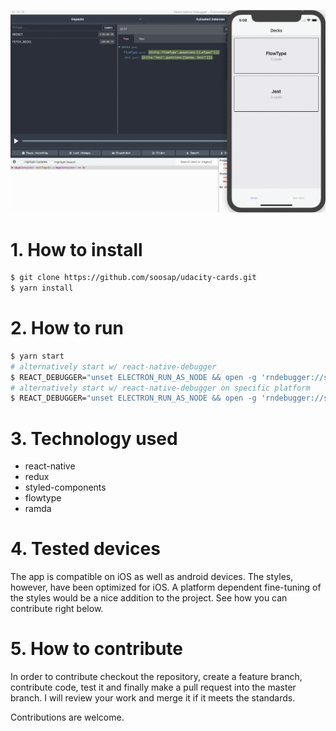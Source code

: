 ![Demo](./demo.gif)

# 1. How to install

```sh
$ git clone https://github.com/soosap/udacity-cards.git
$ yarn install
```

# 2. How to run
```sh
$ yarn start
# alternatively start w/ react-native-debugger
$ REACT_DEBUGGER="unset ELECTRON_RUN_AS_NODE && open -g 'rndebugger://set-debugger-loc?port=19001' ||" yarn start
# alternatively start w/ react-native-debugger on specific platform
$ REACT_DEBUGGER="unset ELECTRON_RUN_AS_NODE && open -g 'rndebugger://set-debugger-loc?port=19001' ||" react-native run-ios
```

# 3. Technology used
- react-native
- redux
- styled-components
- flowtype
- ramda

# 4. Tested devices

The app is compatible on iOS as well as android devices. The styles, however, have been optimized for iOS. A platform dependent fine-tuning of the styles would be a nice addition to the project. See how you can contribute right below.

# 5. How to contribute

In order to contribute checkout the repository, create a feature branch, contribute code, test it and finally make a pull request into the master branch. I will review your work and merge it if it meets the standards.

Contributions are welcome.
